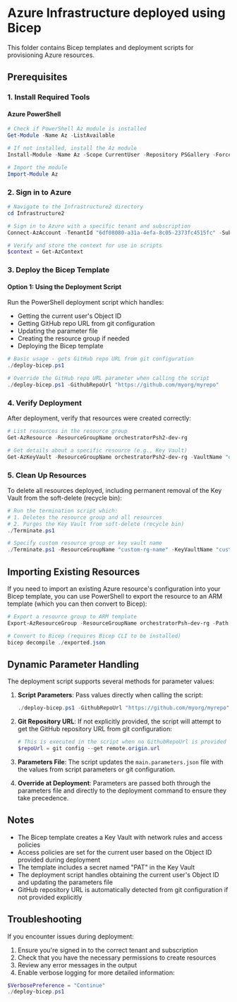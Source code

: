 # Azure Infrastructure deployed using Bicep

This folder contains Bicep templates and deployment scripts for provisioning Azure resources. 

## Prerequisites

### 1. **Install Required Tools**

#### Azure PowerShell
```powershell
# Check if PowerShell Az module is installed
Get-Module -Name Az -ListAvailable

# If not installed, install the Az module
Install-Module -Name Az -Scope CurrentUser -Repository PSGallery -Force

# Import the module
Import-Module Az
```

### 2. **Sign in to Azure**

```powershell
# Navigate to the Infrastructure2 directory
cd Infrastructure2

# Sign in to Azure with a specific tenant and subscription
Connect-AzAccount -TenantId "6df08080-a31a-4efa-8c05-2373fc4515fc" -SubscriptionId "d3e92861-7740-4f9f-8cd2-bdfe8dd4bde3"

# Verify and store the context for use in scripts
$context = Get-AzContext
```

### 3. **Deploy the Bicep Template**

#### Option 1: Using the Deployment Script

Run the PowerShell deployment script which handles:
- Getting the current user's Object ID
- Getting GitHub repo URL from git configuration
- Updating the parameter file
- Creating the resource group if needed
- Deploying the Bicep template

```powershell
# Basic usage - gets GitHub repo URL from git configuration
./deploy-bicep.ps1

# Override the GitHub repo URL parameter when calling the script
./deploy-bicep.ps1 -GithubRepoUrl "https://github.com/myorg/myrepo"
```


### 4. **Verify Deployment**

After deployment, verify that resources were created correctly:

```powershell
# List resources in the resource group
Get-AzResource -ResourceGroupName orchestratorPsh2-dev-rg

# Get details about a specific resource (e.g., Key Vault)
Get-AzKeyVault -ResourceGroupName orchestratorPsh2-dev-rg -VaultName "orchestrator2psh2-kv"
```

### 5. **Clean Up Resources**

To delete all resources deployed, including permanent removal of the Key Vault from the soft-delete (recycle bin):

```powershell
# Run the termination script which:
# 1. Deletes the resource group and all resources
# 2. Purges the Key Vault from soft-delete (recycle bin)
./Terminate.ps1

# Specify custom resource group or key vault name
./Terminate.ps1 -ResourceGroupName "custom-rg-name" -KeyVaultName "custom-kv-name"
```

## Importing Existing Resources

If you need to import an existing Azure resource's configuration into your Bicep template, you can use PowerShell to export the resource to an ARM template (which you can then convert to Bicep):

```powershell
# Export a resource group to ARM template
Export-AzResourceGroup -ResourceGroupName orchestratorPsh-dev-rg -Path ./exported.json -IncludeParameterDefaultValue

# Convert to Bicep (requires Bicep CLI to be installed)
bicep decompile ./exported.json
```

## Dynamic Parameter Handling

The deployment script supports several methods for parameter values:

1. **Script Parameters**: Pass values directly when calling the script:
   ```powershell
   ./deploy-bicep.ps1 -GithubRepoUrl "https://github.com/myorg/myrepo"
   ```

2. **Git Repository URL**: If not explicitly provided, the script will attempt to get the GitHub repository URL from git configuration:
   ```powershell
   # This is executed in the script when no GithubRepoUrl is provided
   $repoUrl = git config --get remote.origin.url
   ```

3. **Parameters File**: The script updates the `main.parameters.json` file with the values from script parameters or git configuration.

4. **Override at Deployment**: Parameters are passed both through the parameters file and directly to the deployment command to ensure they take precedence.

## Notes

- The Bicep template creates a Key Vault with network rules and access policies
- Access policies are set for the current user based on the Object ID provided during deployment
- The template includes a secret named "PAT" in the Key Vault
- The deployment script handles obtaining the current user's Object ID and updating the parameters file
- GitHub repository URL is automatically detected from git configuration if not provided explicitly

## Troubleshooting

If you encounter issues during deployment:

1. Ensure you're signed in to the correct tenant and subscription
2. Check that you have the necessary permissions to create resources
3. Review any error messages in the output
4. Enable verbose logging for more detailed information:

```powershell
$VerbosePreference = "Continue"
./deploy-bicep.ps1
```
